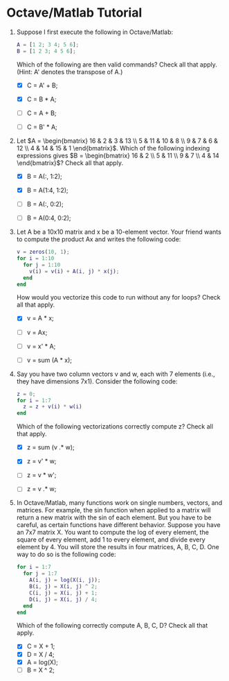# Octave/Matlab Tutorial

1. Suppose I first execute the following in Octave/Matlab:

   ```matlab
   A = [1 2; 3 4; 5 6];
   B = [1 2 3; 4 5 6];
   ```

   Which of the following are then valid commands? Check all that apply. (Hint: A' denotes the transpose of A.)

   - [x] C = A' + B;
   - [x] C = B * A;
   - [ ] C = A + B;
   - [ ] C = B' * A;

   

2. Let $A = \begin{bmatrix} 16 & 2 & 3 & 13 \\ 5 & 11 & 10 & 8 \\ 9 & 7 & 6 & 12 \\ 4 & 14 & 15 & 1 \end{bmatrix}$. Which of the following indexing expressions gives $B = \begin{bmatrix} 16 & 2 \\ 5 & 11 \\ 9 & 7 \\ 4 & 14 \end{bmatrix}$? Check all that apply.

   - [x] B = A(:, 1:2);
   - [x] B = A(1:4, 1:2);
   - [ ] B = A(:, 0:2);
   - [ ] B = A(0:4, 0:2);

   

3. Let A be a 10x10 matrix and x be a 10-element vector. Your friend wants to compute the product Ax and writes the following code:

   ```matlab
   v = zeros(10, 1);
   for i = 1:10
     for j = 1:10
       v(i) = v(i) + A(i, j) * x(j);
     end
   end
   ```

   How would you vectorize this code to run without any for loops? Check all that apply.

   - [x] v = A * x;
   - [ ] v = Ax; 
   - [ ] v = x' * A;
   - [ ] v = sum (A * x);

   

4. Say you have two column vectors v and w, each with 7 elements (i.e., they have dimensions 7x1). Consider the following code:

   ```matlab
   z = 0;
   for i = 1:7
     z = z + v(i) * w(i)
   end
   ```

   Which of the following vectorizations correctly compute z? Check all that apply.

   - [x] z = sum (v .* w); 
   - [x] z = v' * w; 
   - [ ] z = v * w'; 
   - [ ] z = v .* w;

   

5. In Octave/Matlab, many functions work on single numbers, vectors, and matrices. For example, the sin function when applied to a matrix will return a new matrix with the sin of each element. But you have to be careful, as certain functions have different behavior. Suppose you have an 7x7 matrix X. You want to compute the log of every element, the square of every element, add 1 to every element, and divide every element by 4. You will store the results in four matrices, A, B, C, D. One way to do so is the following code:

   ```matlab
   for i = 1:7
     for j = 1:7
       A(i, j) = log(X(i, j));
       B(i, j) = X(i, j) ^ 2;
       C(i, j) = X(i, j) + 1;
       D(i, j) = X(i, j) / 4;
     end
   end
   ```

   Which of the following correctly compute A, B, C, D? Check all that apply.

   - [x] C = X + 1;
   - [x] D = X / 4;
   - [x] A = log(X);
   - [ ] B = X ^ 2;